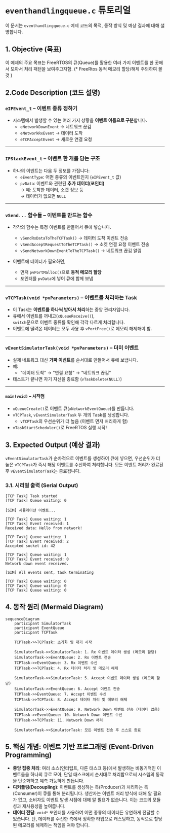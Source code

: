 # `eventhandlingqueue.c` 튜토리얼

이 문서는 `eventhandlingqueue.c` 예제 코드의 목적, 동작 방식 및 예상 결과에 대해 설명합니다.

## 1. Objective (목표)

이 예제의 주요 목표는 FreeRTOS의 큐(Queue)를 활용한 여러 가지 이벤트를 한 곳에서 모아서 처리 패턴을 보여주고자함. (* FreeRtos 동적 메모리 할당/해제 주의하여 볼것 )

## 2.Code Description (코드 설명)

### `eIPEvent_t` – 이벤트 종류 정하기
- 시스템에서 발생할 수 있는 여러 가지 상황을 **이벤트 이름으로 구분**합니다.
  - `eNetworkDownEvent` → 네트워크 끊김
  - `eNetworkRxEvent` → 데이터 도착
  - `eTCPAcceptEvent` → 새로운 연결 요청

---

### `IPStackEvent_t` – 이벤트 한 개를 담는 구조
- 하나의 이벤트는 다음 두 정보를 가집니다:
  - `eEventType`: 어떤 종류의 이벤트인지 (`eIPEvent_t` 값)
  - `pvData`: 이벤트와 관련된 **추가 데이터(포인터)**  
    → 예: 도착한 데이터, 소켓 정보 등  
    → 데이터가 없으면 `NULL`

---

### `vSend...` 함수들 – 이벤트를 만드는 함수
- 각각의 함수는 특정 이벤트를 만들어서 큐에 넣습니다.
  - `vSendRxDataToTheTCPTask()` → 데이터 도착 이벤트 전송
  - `vSendAcceptRequestToTheTCPTask()` → 소켓 연결 요청 이벤트 전송
  - `vSendNetworkDownEventToTheTCPTask()` → 네트워크 끊김 알림

- 이벤트에 데이터가 필요하면,
  - 먼저 `pvPortMalloc()`으로 **동적 메모리 할당**
  - 포인터를 `pvData`에 넣어 큐에 함께 보냄

---

### `vTCPTask(void *pvParameters)` – 이벤트를 처리하는 Task
- 이 Task는 **이벤트를 하나씩 받아서 처리**하는 중앙 관리자입니다.
- 큐에서 이벤트를 꺼내고(`xQueueReceive()`),  
  `switch`문으로 이벤트 종류를 확인해 각각 다르게 처리합니다.
-  이벤트에 딸려온 데이터는 모두 사용 후 `vPortFree()`로 메모리 해제해야 함.

---

### `vEventSimulatorTask(void *pvParameters)` – 더미 이벤트
- 실제 네트워크 대신 **가짜 이벤트**를 순서대로 만들어서 큐에 보냅니다.
- 예:
  - "데이터 도착" → "연결 요청" → "네트워크 끊김"
- 테스트가 끝나면 자기 자신을 종료함 (`vTaskDelete(NULL)`)

---

#### `main(void)` – 시작점
- `xQueueCreate()`로 이벤트 큐(`xNetworkEventQueue`)를 만듭니다.
- `vTCPTask`, `vEventSimulatorTask` 두 개의 Task를 생성합니다.
  - `vTCPTask`의 우선순위가 더 높음 (이벤트 먼저 처리하게 함)
- `vTaskStartScheduler()`로 FreeRTOS 실행 시작!

## 3. Expected Output (예상 결과)

`vEventSimulatorTask`가 순차적으로 이벤트를 생성하여 큐에 넣으면, 우선순위가 더 높은 `vTCPTask`가 즉시 해당 이벤트를 수신하여 처리합니다. 모든 이벤트 처리가 완료된 후 `vEventSimulatorTask`는 종료됩니다.

### 3.1. 시리얼 출력 (Serial Output)

```
[TCP Task] Task started
[TCP Task] Queue waiting: 0

[SIM] 시뮬레이션 이벤트...

[TCP Task] Queue waiting: 1
[TCP Task] Event received: 1
Received data: Hello from network!

[TCP Task] Queue waiting: 1
[TCP Task] Event received: 2
Accepted socket id: 42

[TCP Task] Queue waiting: 1
[TCP Task] Event received: 0
Network down event received.

[SIM] All events sent, task terminating

[TCP Task] Queue waiting: 0
[TCP Task] Queue waiting: 0
[TCP Task] Queue waiting: 0
```

## 4. 동작 원리 (Mermaid Diagram)

```mermaid
sequenceDiagram
    participant SimulatorTask
    participant EventQueue
    participant TCPTask

    TCPTask->>TCPTask: 초기화 및 대기 시작

    SimulatorTask->>SimulatorTask: 1. Rx 이벤트 데이터 생성 (메모리 할당)
    SimulatorTask->>EventQueue: 2. Rx 이벤트 전송
    TCPTask->>EventQueue: 3. Rx 이벤트 수신
    TCPTask->>TCPTask: 4. Rx 데이터 처리 및 메모리 해제

    SimulatorTask->>SimulatorTask: 5. Accept 이벤트 데이터 생성 (메모리 할당)
    SimulatorTask->>EventQueue: 6. Accept 이벤트 전송
    TCPTask->>EventQueue: 7. Accept 이벤트 수신
    TCPTask->>TCPTask: 8. Accept 데이터 처리 및 메모리 해제

    SimulatorTask->>EventQueue: 9. Network Down 이벤트 전송 (데이터 없음)
    TCPTask->>EventQueue: 10. Network Down 이벤트 수신
    TCPTask->>TCPTask: 11. Network Down 처리

    SimulatorTask->>SimulatorTask: 모든 이벤트 전송 후 스스로 종료
```

## 5. 핵심 개념: 이벤트 기반 프로그래밍 (Event-Driven Programming)

- **중앙 집중 처리**: 여러 소스(인터럽트, 다른 태스크 등)에서 발생하는 비동기적인 이벤트들을 하나의 큐로 모아, 단일 태스크에서 순서대로 처리함으로써 시스템의 동작을 단순화하고 예측 가능하게 만듭니다.
- **디커플링(Decoupling)**: 이벤트를 생성하는 측(Producer)과 처리하는 측(Consumer)이 큐를 통해 분리됩니다. 생산자는 이벤트 처리 방식에 대해 알 필요가 없고, 소비자도 이벤트 발생 시점에 대해 알 필요가 없습니다. 이는 코드의 모듈성과 재사용성을 높여줍니다.
- **데이터 전달**: `void*` 포인터를 사용하여 어떤 종류의 데이터든 유연하게 전달할 수 있습니다. 단, 데이터를 수신한 측에서 정확한 타입으로 캐스팅하고, 동적으로 할당된 메모리를 해제하는 책임을 져야 합니다.
